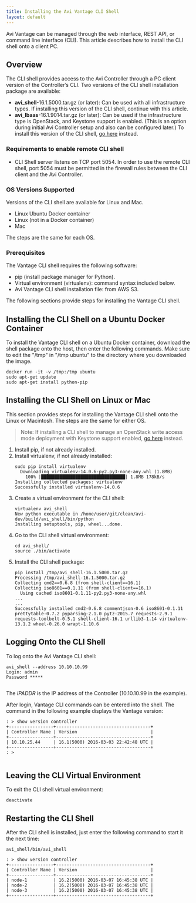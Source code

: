 ```yaml
---
title: Installing the Avi Vantage CLI Shell
layout: default
---
```

Avi Vantage can be managed through the web interface, REST API, or command line interface (CLI). This article describes how to install the CLI shell onto a client PC.

## Overview

The CLI shell provides access to the Avi Controller through a PC client version of the Controller’s CLI. Two versions of the CLI shell installation package are available:

* **avi_shell**-16.1.5000.tar.gz (or later): Can be used with all infrastructure types. If installing this version of the CLI shell, continue with this article. 
* **avi_lbaas**-16.1.9014.tar.gz (or later): Can be used if the infrastructure type is OpenStack, and Keystone support is enabled. (This is an option during initial Avi Controller setup and also can be configured later.) To install this version of the CLI shell, <a href="/docs/17.1/installation-guides/installing-the-lbaas-driver-cli-shell-openstack/">go here</a> instead. 

### Requirements to enable remote CLI shell

* CLI Shell server listens on TCP port 5054. In order to use the remote CLI shell, port 5054 must be permitted in the firewall rules between the CLI client and the Avi Controller.  

### OS Versions Supported

Versions of the CLI shell are available for Linux and Mac.

* Linux Ubuntu Docker container
* Linux (not in a Docker container)
* Mac 

The steps are the same for each OS.

### Prerequisites

The Vantage CLI shell requires the following software:

* pip (install package manager for Python).
* Virtual environment (virtualenv): command syntax included below.
* Avi Vantage CLI shell installation file: from AWS S3. 

The following sections provide steps for installing the Vantage CLI shell.

<a name="docker-prep"></a>

## Installing the CLI Shell on a Ubuntu Docker Container

To install the Vantage CLI shell on a Ubuntu Docker container, download the shell package onto the host, then enter the following commands. Make sure to edit the "/tmp" in "/tmp ubuntu" to the directory where you downloaded the image.


<pre class="command-line language-bash" data-prompt=": >"><code>docker run -it -v /tmp:/tmp ubuntu
sudo apt-get update
sudo apt-get install python-pip</code></pre> <a name="shell-install"></a> 

## Installing the CLI Shell on Linux or Mac

This section provides steps for installing the Vantage CLI shell onto the Linux or Macintosh. The steps are the same for either OS.
> Note: If installing a CLI shell to manage an OpenStack write access mode deployment with Keystone support enabled, <a href="/docs/17.1/installation-guides/installing-the-lbaas-driver-cli-shell-openstack/">go here</a> instead.
 <ol> 
 <li>Install pip, if not already installed.</li> 
 <li>Install virtualenv, if not already installed:<br> <pre crayon="false" class="command-line language-bash" data-prompt=": >"><code>sudo pip install virtualenv
  Downloading virtualenv-14.0.6-py2.py3-none-any.whl (1.8MB)
    100% |████████████████████████████████| 1.8MB 178kB/s
Installing collected packages: virtualenv
Successfully installed virtualenv-14.0.6</code></pre></li> 
 <li>Create a virtual environment for the CLI shell:<br> <pre crayon="false" class="command-line language-bash" data-prompt=": >"><code>virtualenv avi_shell
New python executable in /home/user/git/clean/avi-dev/build/avi_shell/bin/python
Installing setuptools, pip, wheel...done.</code></pre></li> 
 <li>Go to the CLI shell virtual environment:<br> <pre crayon="false" class="command-line language-bash" data-prompt=": >"><code>cd avi_shell/
source ./bin/activate</code></pre></li> 
 <li>Install the CLI shell package: <pre crayon="false" class="command-line language-bash"><code>pip install /tmp/avi_shell-16.1.5000.tar.gz
Processing /tmp/avi_shell-16.1.5000.tar.gz
Collecting cmd2==0.6.8 (from shell-client==16.1)
Collecting iso8601==0.1.11 (from shell-client==16.1)
  Using cached iso8601-0.1.11-py2.py3-none-any.whl
...
...
Successfully installed cmd2-0.6.8 commentjson-0.6 iso8601-0.1.11 prettytable-0.7.2 pyparsing-2.1.0 pytz-2015.7 requests-2.9.1 requests-toolbelt-0.5.1 shell-client-16.1 urllib3-1.14 virtualenv-13.1.2 wheel-0.26.0 wrapt-1.10.6
</code></pre> </li> 
</ol> 

## Logging Onto the CLI Shell

To log onto the Avi Vantage CLI shell:

<pre class="command-line language-bash"><code>avi_shell --address 10.10.10.99
Login: admin
Password *****
  
</code></pre> 

The *IPADDR* is the IP address of the Controller (10.10.10.99 in the example).

After login, Vantage CLI commands can be entered into the shell. The command in the following example displays the Vantage version:

<pre class="command-line language-bash"><code>: &gt; show version controller
+-----------------+------------------------------------+
| Controller Name | Version                            |
+-----------------+------------------------------------+
| 10.10.25.44     | 16.1(5000) 2016-03-03 22:42:48 UTC |
+-----------------+------------------------------------+
: &gt;

</code></pre> 

<a name="shell-install-lbaas"></a>

## Leaving the CLI Virtual Environment

To exit the CLI shell virtual environment:


<pre class="command-line language-bash" data-prompt=": >"><code>deactivate</code></pre>  

## Restarting the CLI Shell

After the CLI shell is installed, just enter the following command to start it the next time:


<pre class="command-line language-bash" data-prompt=": >"><code>avi_shell/bin/avi_shell 

: &gt; show version controller
+-----------------+------------------------------------+
| Controller Name | Version                            |
+-----------------+------------------------------------+
| node-1          | 16.2(5000) 2016-03-07 16:45:38 UTC |
| node-2          | 16.2(5000) 2016-03-07 16:45:38 UTC |
| node-3          | 16.2(5000) 2016-03-07 16:45:38 UTC |
+-----------------+------------------------------------+</code></pre> 